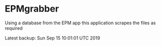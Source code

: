 # EPMgrabber
Using a database from the EPM app this application scrapes the files as required


Latest backup: Sun Sep 15 10:01:01 UTC 2019
